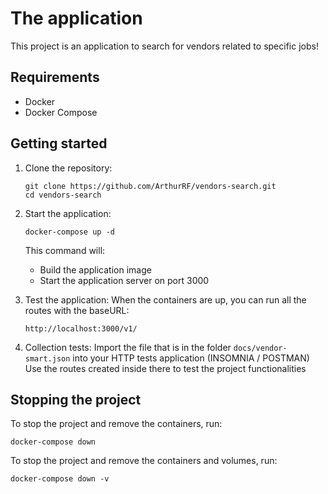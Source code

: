 # The application

This project is an application to search for vendors related to specific jobs!

## Requirements

- Docker
- Docker Compose

## Getting started

1. Clone the repository:

   ```
   git clone https://github.com/ArthurRF/vendors-search.git
   cd vendors-search
   ```

2. Start the application:

   ```
   docker-compose up -d
   ```

   This command will:

   - Build the application image
   - Start the application server on port 3000

3. Test the application:
   When the containers are up, you can run all the routes with the baseURL:
   ```
   http://localhost:3000/v1/
   ```

4. Collection tests:
	 Import the file that is in the folder `docs/vendor-smart.json` into your HTTP tests application (INSOMNIA / POSTMAN)
	 Use the routes created inside there to test the project functionalities

## Stopping the project

To stop the project and remove the containers, run:
```
docker-compose down
```

To stop the project and remove the containers and volumes, run: 
```
docker-compose down -v
```

